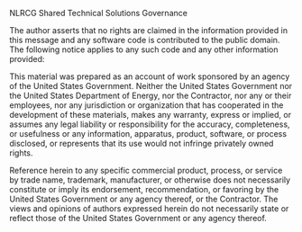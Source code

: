 NLRCG Shared Technical Solutions Governance

The author asserts that no rights are claimed in the information provided in this message and any software code is contributed to the public domain.  The following notice applies to any such code and any other information provided:
 
This material was prepared as an account of work sponsored by an agency of the United States Government.  Neither the United States Government nor the United States Department of Energy, nor the Contractor, nor any or their employees, nor any jurisdiction or organization that has cooperated in the development of these materials, makes any warranty, express or implied, or assumes any legal liability or responsibility for the accuracy, completeness, or usefulness or any information, apparatus, product, software, or process disclosed, or represents that its use would not infringe privately owned rights.
 
Reference herein to any specific commercial product, process, or service by trade name, trademark, manufacturer, or otherwise does not necessarily constitute or imply its endorsement, recommendation, or favoring by the United States Government or any agency thereof, or the Contractor. The views and opinions of authors expressed herein do not necessarily state or reflect those of the United States Government or any agency thereof.
